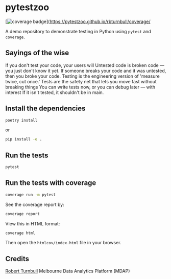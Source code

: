 # pytestzoo

[![coverage badge](https://img.shields.io/endpoint?url=https://gist.githubusercontent.com/rbturnbull/8dcb24262e0971e8a9cd6336a0c628c4/raw/coverage-badge.json)](https://pytestzoo.github.io/rbturnbull/coverage/

A demo repository to demonstrate testing in Python using `pytest` and `coverage`.

## Sayings of the wise

If you don't test your code, your users will
Untested code is broken code — you just don't know it yet.
If someone breaks your code and it was untested, then you broke your code.
Testing is the engineering version of 'measure twice, cut once.’
Tests are the safety net that lets you move fast without breaking things
You can write tests now, or you can debug later — with interest
If it isn't tested, it shouldn't be in main.

## Install the dependencies

```bash
poetry install
```
or 
```bash
pip install -e .
```

## Run the tests

```bash
pytest
```

## Run the tests with coverage

```bash
coverage run -m pytest
```

See the coverage report by:

```bash
coverage report
```

View this in HTML format:

```bash
coverage html
```

Then open the `htmlcov/index.html` file in your browser.

## Credits

[Robert Turnbull](https://robturnbull.com) Melbourne Data Analytics Platform (MDAP)

